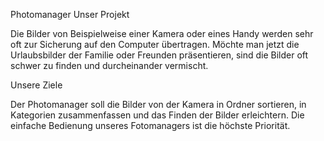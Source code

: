 Photomanager
Unser Projekt

Die Bilder von Beispielweise einer Kamera oder eines Handy werden sehr oft zur Sicherung auf den Computer übertragen. Möchte man jetzt die Urlaubsbilder der Familie oder Freunden präsentieren, sind die Bilder oft schwer zu finden und durcheinander vermischt.

Unsere Ziele

Der Photomanager soll die Bilder von der Kamera in Ordner sortieren, in Kategorien zusammenfassen und das Finden der Bilder erleichtern. Die einfache Bedienung unseres Fotomanagers ist die höchste Priorität. 
